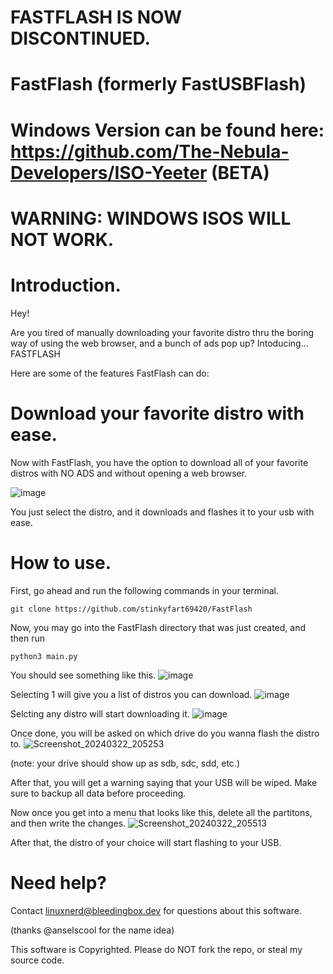 # FASTFLASH IS NOW DISCONTINUED.

# FastFlash (formerly FastUSBFlash)
# Windows Version can be found here: https://github.com/The-Nebula-Developers/ISO-Yeeter (BETA)

# WARNING: WINDOWS ISOS WILL NOT WORK.

# Introduction.

Hey!

Are you tired of manually downloading your favorite distro thru the boring way of using the web browser, and a bunch of ads pop up?
Intoducing...
FASTFLASH

Here are some of the features FastFlash can do:

# Download your favorite distro with ease.

Now with FastFlash, you have the option to download all of your favorite distros with NO ADS and without opening a web browser.

![image](https://github.com/stinkyfart69420/FastFlash/assets/147311474/63a2f117-4fb1-43f5-bdc3-5be22e7fc893)


You just select the distro, and it downloads and flashes it to your usb with ease.

# How to use.

First, go ahead and run the following commands in your terminal.

```
git clone https://github.com/stinkyfart69420/FastFlash
```
Now, you may go into the FastFlash directory that was just created, and then run
```
python3 main.py
```

You should see something like this.
![image](https://github.com/stinkyfart69420/FastFlash/assets/147311474/d6b5525f-4ad1-4616-b489-3f062ffc4cbe)

Selecting 1 will give you a list of distros you can download.
![image](https://github.com/stinkyfart69420/FastFlash/assets/147311474/e05aac77-0b8b-4e84-b126-2382b57210e9)

Selcting any distro will start downloading it.
![image](https://github.com/stinkyfart69420/FastFlash/assets/147311474/1b13d1b3-43b6-41d7-a916-72ace4af601a)

Once done, you will be asked on which drive do you wanna flash the distro to.
![Screenshot_20240322_205253](https://github.com/stinkyfart69420/FastFlash/assets/147311474/d216867a-ef09-40b8-b6fa-07d939de38fa)

(note: your drive should show up as sdb, sdc, sdd, etc.)

After that, you will get a warning saying that your USB will be wiped. Make sure to backup all data before proceeding.

Now once you get into a menu that looks like this, delete all the partitons, and then write the changes.
![Screenshot_20240322_205513](https://github.com/stinkyfart69420/FastFlash/assets/147311474/9c6f72a1-5ee5-49dd-b6c3-ae368d3f4761)

After that, the distro of your choice will start flashing to your USB.

# Need help?

Contact linuxnerd@bleedingbox.dev for questions about this software.

(thanks @anselscool for the name idea)

This software is Copyrighted. Please do NOT fork the repo, or steal my source code.
